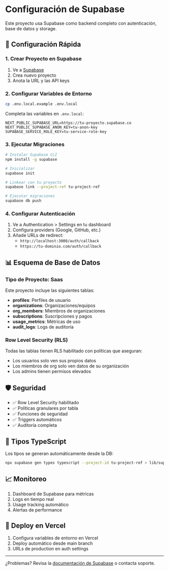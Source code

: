 # Configuración de Supabase

Este proyecto usa Supabase como backend completo con autenticación, base de datos y storage.

## 🚀 Configuración Rápida

### 1. Crear Proyecto en Supabase

1. Ve a [Supabase](https://app.supabase.com)
2. Crea nuevo proyecto
3. Anota la URL y las API keys

### 2. Configurar Variables de Entorno

```bash
cp .env.local.example .env.local
```

Completa las variables en `.env.local`:

```env
NEXT_PUBLIC_SUPABASE_URL=https://tu-proyecto.supabase.co
NEXT_PUBLIC_SUPABASE_ANON_KEY=tu-anon-key
SUPABASE_SERVICE_ROLE_KEY=tu-service-role-key
```

### 3. Ejecutar Migraciones

```bash
# Instalar Supabase CLI
npm install -g supabase

# Inicializar
supabase init

# Linkear con tu proyecto
supabase link --project-ref tu-project-ref

# Ejecutar migraciones
supabase db push
```

### 4. Configurar Autenticación

1. Ve a Authentication > Settings en tu dashboard
2. Configura providers (Google, GitHub, etc.)
3. Añade URLs de redirect:
   - `http://localhost:3000/auth/callback`
   - `https://tu-dominio.com/auth/callback`

## 📊 Esquema de Base de Datos

### Tipo de Proyecto: Saas

Este proyecto incluye las siguientes tablas:

- **profiles**: Perfiles de usuario
- **organizations**: Organizaciones/equipos
- **org_members**: Miembros de organizaciones
- **subscriptions**: Suscripciones y pagos
- **usage_metrics**: Métricas de uso
- **audit_logs**: Logs de auditoría

### Row Level Security (RLS)

Todas las tablas tienen RLS habilitado con políticas que aseguran:

- Los usuarios solo ven sus propios datos
- Los miembros de org solo ven datos de su organización
- Los admins tienen permisos elevados

## 🛡️ Seguridad

- ✅ Row Level Security habilitado
- ✅ Políticas granulares por tabla
- ✅ Funciones de seguridad
- ✅ Triggers automáticos
- ✅ Auditoría completa

## 🔄 Tipos TypeScript

Los tipos se generan automáticamente desde la DB:

```bash
npx supabase gen types typescript --project-id tu-project-ref > lib/supabase/database.types.ts
```

## 📈 Monitoreo

1. Dashboard de Supabase para métricas
2. Logs en tiempo real
3. Usage tracking automático
4. Alertas de performance

## 🚀 Deploy en Vercel

1. Configura variables de entorno en Vercel
2. Deploy automático desde main branch
3. URLs de production en auth settings

---

¿Problemas? Revisa la [documentación de Supabase](https://supabase.com/docs) o contacta soporte.
